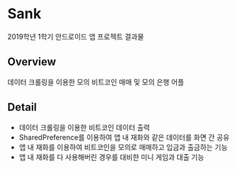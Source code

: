 # Sank
2019학년 1학기 안드로이드 앱 프로젝트 결과물

## Overview
데이터 크롤링을 이용한 모의 비트코인 매매 및 모의 은행 어플

## Detail
+ 데이터 크롤링을 이용한 비트코인 데이터 출력
+ SharedPreference를 이용하여 앱 내 재화와 같은 데이터를 화면 간 공유
+ 앱 내 재화를 이용하여 비트코인을 모의로 매매하고 입금과 출금하는 기능
+ 앱 내 재화를 다 사용해버린 경우를 대비한 미니 게임과 대출 기능
